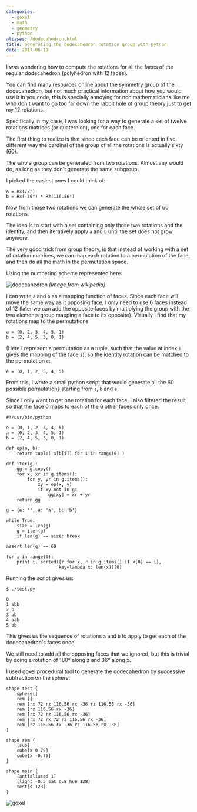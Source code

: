 ```yaml
---
categories:
  - goxel
  - math
  - geometry
  - python
aliases: /dodecahedron.html
title: Generating the dodecahedron rotation group with python
date: 2017-06-19
---
```



I was wondering how to compute the rotations for all the faces of the regular
dodecahedron (polyhedron with 12 faces).

You can find many resources online about the symmetry group of the
dodecahedron, but not much practical information about how you would use it in
you code, this is specially annoying for non mathematicians like me who
don't want to go too far down the rabbit hole of group theory just to
get my 12 rotations.

Specifically in my case, I was looking for a way to generate a set of twelve
rotations matrices (or quaternion), one for each face.

The first thing to realize is that since each face can be oriented in five
different way the cardinal of the group of all the rotations is actually
sixty (60).

The whole group can be generated from two rotations. Almost any would do,
as long as they don't generate the same subgroup.

I picked the easiest ones I could think of:


    a = Rx(72°)
    b = Rx(-36°) * Rz(116.56°)

Now from those two rotations we can generate the whole set of 60 rotations.

The idea is to start with a set containing only those two rotations and the
identity, and then iteratively apply `a` and `b` until the set does not
grow anymore.

The very good trick from group theory, is that instead of working with a set of
rotation matrices, we can map each rotation to a permutation of the face, and
then do all the math in the permutation space.

Using the numbering scheme represented here:

![dodecahedron](/imgs/dodecahedron/faces.png)
*(Image from wikipedia)*.

I can write `a` and `b` as a mapping function of faces.  Since each face
will move the same way as it opposing face, I only need to use 6 faces instead
of 12 (later we can add the opposite faces by multiplying the group with the
two elements group mapping a face to its opposite).  Visually I find that my
rotations map to the permutations:

    a = (0, 2, 3, 4, 5, 1)
    b = (2, 4, 5, 3, 0, 1)

(Here I represent a permutation as a tuple, such that the value at index `i`
gives the mapping of the face `i`), so the identity rotation can be matched to
the permutation `e`:

    e = (0, 1, 2, 3, 4, 5)


From this, I wrote a small python script that would generate all the
60 possible permutations starting from `a`, `b` and `e`.

Since I only want to get one rotation for each face, I also filtered the
result so that the face 0 maps to each of the 6 other faces only once.

    #!/usr/bin/python

    e = (0, 1, 2, 3, 4, 5)
    a = (0, 2, 3, 4, 5, 1)
    b = (2, 4, 5, 3, 0, 1)

    def op(a, b):
        return tuple( a[b[i]] for i in range(6) )

    def iter(g):
        gg = g.copy()
        for x, xr in g.items():
            for y, yr in g.items():
                xy = op(x, y)
                if xy not in g:
                    gg[xy] = xr + yr
        return gg

    g = {e: '', a: 'a', b: 'b'}

    while True:
        size = len(g)
        g = iter(g)
        if len(g) == size: break

    assert len(g) == 60

    for i in range(6):
        print i, sorted([r for x, r in g.items() if x[0] == i],
                        key=lambda x: len(x))[0]


Running the script gives us:

    $ ./test.py

    0
    1 abb
    2 b
    3 ab
    4 aab
    5 bb

This gives us the sequence of rotations `a` and `b` to apply to get
each of the dodecahedron's faces once.

We still need to add all the opposing faces that we ignored, but this
is trivial by doing a rotation of 180° along z and 36° along x.

I used [goxel] procedural tool to generate the dodecahedron by successive
subtraction on the sphere:

    shape test {
        sphere[]
        rem []
        rem [rx 72 rz 116.56 rx -36 rz 116.56 rx -36]
        rem [rz 116.56 rx -36]
        rem [rx 72 rz 116.56 rx -36]
        rem [rx 72 rx 72 rz 116.56 rx -36]
        rem [rz 116.56 rx -36 rz 116.56 rx -36]
    }

    shape rem {
        [sub]
        cube[x 0.75]
        cube[x -0.75]
    }

    shape main {
        [antialiased 1]
        [light -0.5 sat 0.8 hue 128]
        test[s 128]
    }

![goxel](/imgs/dodecahedron/goxel.png)

[goxel]: https://github.com/guillaumechereau/goxel
